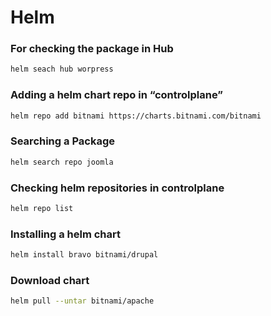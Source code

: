# Helm

### For checking the package in Hub

```bash
helm seach hub worpress
```

### Adding a helm chart repo in “controlplane”

```bash
helm repo add bitnami https://charts.bitnami.com/bitnami
```

### Searching a Package

```bash
helm search repo joomla
```

### Checking helm repositories in controlplane

```bash
helm repo list
```

### Installing a helm chart

```bash
helm install bravo bitnami/drupal
```

### Download chart

```bash
helm pull --untar bitnami/apache
```